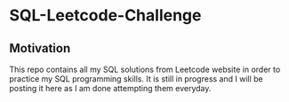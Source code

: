 # SQL-Leetcode-Challenge

## Motivation
This repo contains all my SQL solutions from Leetcode website in order to practice my SQL programming skills. It is still in progress
and I will be posting it here as I am done attempting them everyday.
